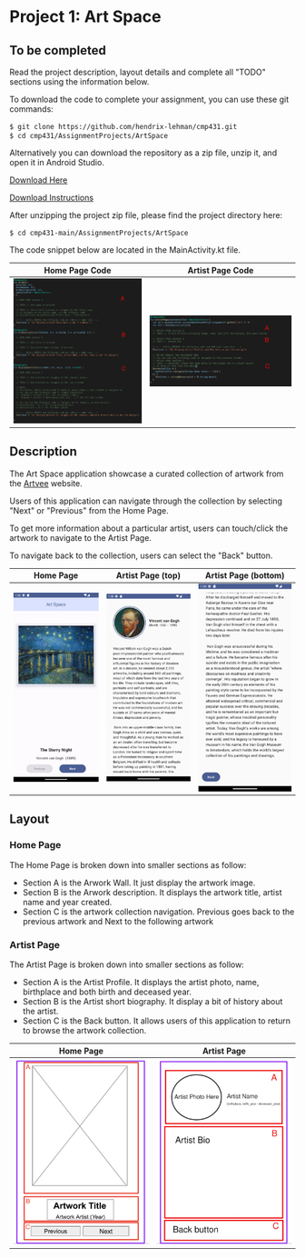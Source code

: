 <!-- used to created pdf file -->
<!-- $ pandoc README.md -V geometry:a4paper,margin=2cm -o project1.pdf --lua-filter ~/Temp/linebreaks.lua -->
<!-- --- -->
<!-- author: Hendrix Tavarez -->
<!-- fontfamily: helvet -->
<!-- geometry: margin=2cm -->
<!-- linkcolor: PineGreen -->
<!-- header-includes: -->
<!-- \hypersetup{ -->
<!--     colorlinks=true, -->
<!--     urlcolor=PineGreen, -->
<!--     citecolor=PineGreen, -->
<!-- } -->
<!-- \usepackage{fancyhdr} -->
<!-- \usepackage{caption} -->
<!-- \captionsetup[figure]{ -->
<!--     name=, -->
<!--     labelsep=none, -->
<!--     labelformat=empty -->
<!-- } -->
<!-- \pagestyle{empty} -->
<!-- \pagestyle{fancy} -->
<!-- --- -->
<!---->
# Project 1: Art Space


## To be completed 

Read the project description, layout details and complete all "TODO" sections using the information below.

To download the code to complete your assignment, you can use these git commands:

```
$ git clone https://github.com/hendrix-lehman/cmp431.git
$ cd cmp431/AssignmentProjects/ArtSpace
```

Alternatively you can download the repository as a zip file, unzip it, and open it in Android Studio.

[Download Here](https://github.com/hendrix-lehman/cmp431/archive/refs/heads/main.zip)

[Download Instructions](./assets/download_instructions.pdf)

After unzipping the project zip file, please find the project directory here:

```
$ cd cmp431-main/AssignmentProjects/ArtSpace 
```

The code snippet below are located in the MainActivity.kt file.


| Home Page Code     | Artist Page Code       |
|-----------------|--------------------|
| ![Home Page code](./assets/homepage-code.png) | ![Artist Page code](./assets/artistpage-code.png) |


## Description

The Art Space application showcase a curated collection of artwork from the [Artvee](https://artvee.com/) website.

Users of this application can navigate through the collection by selecting "Next" or "Previous" from the Home Page.

To get more information about a particular artist, users can touch/click the artwork to navigate to the Artist Page. 

To navigate back to the collection, users can select the "Back" button. 

| Home Page       |       Artist Page  (top)      |      Artist Page (bottom) |
|-----------------|-------------------------------|------------------------|
| ![Home Page image](./assets/homepage.png) | ![Artist Page top](./assets/artistpage-1.png) | ![Artist Page top](./assets/artistpage-2.png) |

## Layout

### Home Page

The Home Page is broken down into smaller sections as follow:

- Section A is the Arwork Wall. It just display the artwork image.
- Section B is the Arwork description. It displays the artwork title, artist name and year created.
- Section C is the artwork collection navigation. Previous goes back to the previous artwork and Next to the following artwork

### Artist Page

The Artist Page is broken down into smaller sections as follow:

- Section A is the Artist Profile. It displays the artist photo, name, birthplace and both birth and deceased year.
- Section B is the Artist short biography. It display a bit of history about the artist.
- Section C is the Back button. It allows users of this application to return to browse the artwork collection.

| Home Page       | Artist Page        |
|-----------------|--------------------|
| ![Home Page layout](./assets/homepage-layout.png) | ![Artist Page layout](./assets/artistpage-layout.png) |


